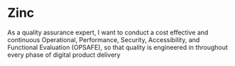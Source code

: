 # Zinc

As a quality assurance expert, I want to conduct a cost effective and continuous Operational, Performance, Security, Accessibility, and Functional Evaluation (OPSAFE), so that quality is engineered in throughout every phase of digital product delivery
